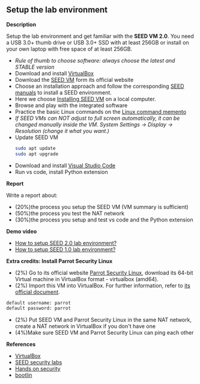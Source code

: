 ## Setup the lab environment

__Description__

Setup the lab environment and get familiar with the **SEED VM 2.0**. You need a USB 3.0+ thumb drive or USB 3.0+ SSD with at least 256GB or install on your own laptop with free space of at least 256GB.

* *Rule of thumb to choose software: always choose the latest and STABLE version*
* Download and install [VirtualBox](https://www.virtualbox.org/)
* Download the [SEED VM](https://seedsecuritylabs.org/) form its official website
* Choose an installation approach and follow the corresponding [SEED manuals](https://seedsecuritylabs.org/labsetup.html) to install a SEED environment.
* Here we choose [Installing SEED VM](https://github.com/seed-labs/seed-labs/blob/master/manuals/vm/seedvm-manual.md) on a local computer.
* Browse and play with the integrated software
* Practice the basic Linux commands on the [Linux command memento](https://bootlin.com/doc/legacy/command-line/)
* *If SEED VMs can NOT adjust to full screen automatically, it can be changed manually inside the VM. System Settings -> Display -> Resolution (change it what you want.)*
* Update SEED VM
    ```bash
    sudo apt update
    sudo apt upgrade
    ```
* Download and install [Visual Studio Code](https://code.visualstudio.com/download)
* Run vs code, install Python extension

	
__Report__

Write a report about:

* (20%)the process you setup the SEED VM (VM summary is sufficient)
* (50%)the process you test the NAT network
* (30%)the process you setup and test vs code and the Python extension

__Demo video__
* [How to setup SEED 2.0 lab environment?](https://youtu.be/ejydR40c_Gw)
* [How to setup SEED 1.0 lab environment?](https://youtu.be/pc5QJPiFbNQ)


__Extra credits: Install Parrot Security Linux__
* (2%) Go to its official website [Parrot Security Linux](https://www.parrotsec.org/download/), download its 64-bit Virtual machine in VirtualBox format - virtualbox (amd64).
* (2%) Import this VM into VirtualBox. For further information, refer to [its official document](https://www.parrotsec.org/docs/).
```bash
default username: parrot
default password: parrot
```
* (2%) Put SEED VM and Parrot Security Linux in the same NAT network, create a NAT network in VirtualBox if you don't have one
* (4%)Make sure SEED VM and Parrot Security Linux can ping each other

__References__
* [VirtualBox](https://www.virtualbox.org/)
* [SEED security labs](https://seedsecuritylabs.org/)
* [Hands on security](https://www.handsonsecurity.net/)
* [bootlin](https://bootlin.com)